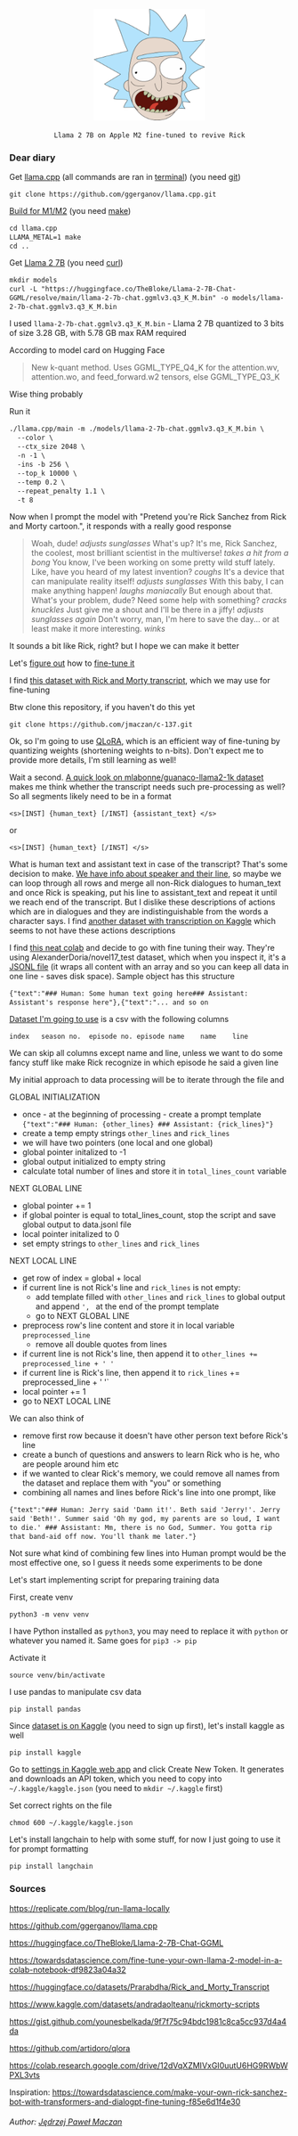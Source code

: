 <p align="center"><img src="./assets/hi-thanks-for-reading-my-filename.png" alt="hi-thanks-for-reading-my-filename.png" style="height: 200px; width:200px;"/></p>

<p align="center"><code>Llama 2 7B on Apple M2 fine-tuned to revive Rick</code></p>

### Dear diary

Get [llama.cpp](https://github.com/ggerganov/llama.cpp) (all commands are ran in [terminal](https://en.wikipedia.org/wiki/Terminal_emulator)) (you need [git](https://git-scm.com/))

```
git clone https://github.com/ggerganov/llama.cpp.git
```

[Build for M1/M2](https://replicate.com/blog/run-llama-locally) (you need [make](https://www.gnu.org/software/make/))

```
cd llama.cpp
LLAMA_METAL=1 make
cd ..
```

Get [Llama 2 7B](https://huggingface.co/TheBloke/Llama-2-7B-Chat-GGML) (you need [curl](https://curl.se/))

```
mkdir models
curl -L "https://huggingface.co/TheBloke/Llama-2-7B-Chat-GGML/resolve/main/llama-2-7b-chat.ggmlv3.q3_K_M.bin" -o models/llama-2-7b-chat.ggmlv3.q3_K_M.bin
```

I used `llama-2-7b-chat.ggmlv3.q3_K_M.bin` - Llama 2 7B quantized to 3 bits of size 3.28 GB, with 5.78 GB max RAM required

According to model card on Hugging Face

> New k-quant method. Uses GGML_TYPE_Q4_K for the attention.wv, attention.wo, and feed_forward.w2 tensors, else GGML_TYPE_Q3_K

Wise thing probably

Run it

```
./llama.cpp/main -m ./models/llama-2-7b-chat.ggmlv3.q3_K_M.bin \
  --color \
  --ctx_size 2048 \
  -n -1 \
  -ins -b 256 \
  --top_k 10000 \
  --temp 0.2 \
  --repeat_penalty 1.1 \
  -t 8
```

Now when I prompt the model with "Pretend you're Rick Sanchez from Rick and Morty cartoon.", it responds with a really good response

> Woah, dude! _adjusts sunglasses_ What's up? It's me, Rick Sanchez, the coolest, most brilliant scientist in the multiverse! _takes a hit from a bong_ You know, I've been working on some pretty wild stuff lately. Like, have you heard of my latest invention? _coughs_ It's a device that can manipulate reality itself! _adjusts sunglasses_ With this baby, I can make anything happen! _laughs maniacally_ But enough about that. What's your problem, dude? Need some help with something? _cracks knuckles_ Just give me a shout and I'll be there in a jiffy! _adjusts sunglasses again_ Don't worry, man, I'm here to save the day... or at least make it more interesting. _winks_

It sounds a bit like Rick, right? but I hope we can make it better

Let's [figure out](https://gist.github.com/younesbelkada/9f7f75c94bdc1981c8ca5cc937d4a4da) how to [fine-tune it](https://towardsdatascience.com/fine-tune-your-own-llama-2-model-in-a-colab-notebook-df9823a04a32)

I find [this dataset with Rick and Morty transcript](https://huggingface.co/datasets/Prarabdha/Rick_and_Morty_Transcript), which we may use for fine-tuning

Btw clone this repository, if you haven't do this yet

```
git clone https://github.com/jmaczan/c-137.git
```

Ok, so I'm going to use [QLoRA](https://github.com/artidoro/qlora), which is an efficient way of fine-tuning by quantizing weights (shortening weights to n-bits). Don't expect me to provide more details, I'm still learning as well!

Wait a second. [A quick look on mlabonne/guanaco-llama2-1k dataset](https://colab.research.google.com/drive/1Ad7a9zMmkxuXTOh1Z7-rNSICA4dybpM2?usp=sharing) makes me think whether the transcript needs such pre-processing as well? So all segments likely need to be in a format

```
<s>[INST] {human_text} [/INST] {assistant_text} </s>
```

or

```
<s>[INST] {human_text} [/INST] </s>
```

What is human text and assistant text in case of the transcript? That's some decision to make. [We have info about speaker and their line](https://huggingface.co/datasets/Prarabdha/Rick_and_Morty_Transcript/viewer/Prarabdha--Rick_and_Morty_Transcript/train), so maybe we can loop through all rows and merge all non-Rick dialogues to human_text and once Rick is speaking, put his line to assistant_text and repeat it until we reach end of the transcript. But I dislike these descriptions of actions which are in dialogues and they are indistinguishable from the words a character says. I find [another dataset with transcription on Kaggle](https://www.kaggle.com/datasets/andradaolteanu/rickmorty-scripts) which seems to not have these actions descriptions

I find [this neat colab](https://colab.research.google.com/drive/12dVqXZMIVxGI0uutU6HG9RWbWPXL3vts) and decide to go with fine tuning their way. They're using AlexanderDoria/novel17_test dataset, which when you inspect it, it's a [JSONL file](https://hackernoon.com/json-lines-format-76353b4e588d) (it wraps all content with an array and so you can keep all data in one line - saves disk space). Sample object has this structure

```
{"text":"### Human: Some human text going here### Assistant: Assistant's response here"},{"text":"... and so on
```

[Dataset I'm going to use](https://www.kaggle.com/datasets/andradaolteanu/rickmorty-scripts) is a csv with the following columns

```
index	season no.	episode no.	episode name	name	line
```

We can skip all columns except name and line, unless we want to do some fancy stuff like make Rick recognize in which episode he said a given line

My initial approach to data processing will be to iterate through the file and

GLOBAL INITIALIZATION

- once - at the beginning of processing - create a prompt template `{"text":"### Human: {other_lines} ### Assistant: {rick_lines}"}`
- create a temp empty strings `other_lines` and `rick_lines`
- we will have two pointers (one local and one global)
- global pointer initalized to -1
- global output initialized to empty string
- calculate total number of lines and store it in `total_lines_count` variable

NEXT GLOBAL LINE

- global pointer += 1
- if global pointer is equal to total_lines_count, stop the script and save global output to data.jsonl file
- local pointer initalized to 0
- set empty strings to `other_lines` and `rick_lines`

NEXT LOCAL LINE

- get row of index = global + local
- if current line is not Rick's line and `rick_lines` is not empty:
  - add template filled with `other_lines` and `rick_lines` to global output and append `', ` at the end of the prompt template
  - go to NEXT GLOBAL LINE
- preprocess row's line content and store it in local variable `preprocessed_line`
  - remove all double quotes from lines
- if current line is not Rick's line, then append it to `other_lines += preprocessed_line + ' '`
- if current line is Rick's line, then append it to `rick_lines` += preprocessed_line + ' '`
- local pointer += 1
- go to NEXT LOCAL LINE

We can also think of

- remove first row because it doesn't have other person text before Rick's line
- create a bunch of questions and answers to learn Rick who is he, who are people around him etc
- if we wanted to clear Rick's memory, we could remove all names from the dataset and replace them with "you" or something
- combining all names and lines before Rick's line into one prompt, like

```
{"text":"### Human: Jerry said 'Damn it!'. Beth said 'Jerry!'. Jerry said 'Beth!'. Summer said 'Oh my god, my parents are so loud, I want to die.' ### Assistant: Mm, there is no God, Summer. You gotta rip that band-aid off now. You'll thank me later."}
```

Not sure what kind of combining few lines into Human prompt would be the most effective one, so I guess it needs some experiments to be done

Let's start implementing script for preparing training data

First, create venv

```
python3 -m venv venv
```

I have Python installed as `python3`, you may need to replace it with `python` or whatever you named it. Same goes for `pip3 -> pip`

Activate it

```
source venv/bin/activate
```

I use pandas to manipulate csv data

```
pip install pandas
```

Since [dataset is on Kaggle](https://www.kaggle.com/datasets/andradaolteanu/rickmorty-scripts?resource=download) (you need to sign up first), let's install kaggle as well

```
pip install kaggle
```

Go to [settings in Kaggle web app](https://www.kaggle.com/settings) and click Create New Token. It generates and downloads an API token, which you need to copy into `~/.kaggle/kaggle.json` (you need to `mkdir ~/.kaggle` first)

Set correct rights on the file

```
chmod 600 ~/.kaggle/kaggle.json
```

Let's install langchain to help with some stuff, for now I just going to use it for prompt formatting

```
pip install langchain
```

### Sources

https://replicate.com/blog/run-llama-locally

https://github.com/ggerganov/llama.cpp

https://huggingface.co/TheBloke/Llama-2-7B-Chat-GGML

https://towardsdatascience.com/fine-tune-your-own-llama-2-model-in-a-colab-notebook-df9823a04a32

https://huggingface.co/datasets/Prarabdha/Rick_and_Morty_Transcript

https://www.kaggle.com/datasets/andradaolteanu/rickmorty-scripts

https://gist.github.com/younesbelkada/9f7f75c94bdc1981c8ca5cc937d4a4da

https://github.com/artidoro/qlora

https://colab.research.google.com/drive/12dVqXZMIVxGI0uutU6HG9RWbWPXL3vts

Inspiration: https://towardsdatascience.com/make-your-own-rick-sanchez-bot-with-transformers-and-dialogpt-fine-tuning-f85e6d1f4e30

###### Author: [Jędrzej Paweł Maczan](https://maczan.pl)
